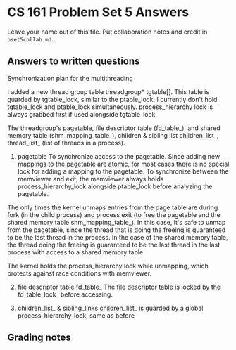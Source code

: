 CS 161 Problem Set 5 Answers
============================
Leave your name out of this file. Put collaboration notes and credit in
`pset5collab.md`.

Answers to written questions
----------------------------

Synchronization plan for the multithreading

I added a new thread group table threadgroup* tgtable[]. This table is guarded by tgtable_lock, similar to the ptable_lock. I currently don't hold tgtable_lock and ptable_lock simultaneously. process_hierarchy lock is always grabbed first if used alongside tgtable_lock.

The threadgroup's pagetable, file descriptor table (fd_table_), and shared memory table (shm_mapping_table_), children & sibling list children_list_, thread_list_ (list of threads in a process).

1. pagetable
To synchronize access to the pagetable. Since adding new mappings to the pagetable are atomic, for most cases there is no special lock for adding a mapping to the pagetable. To synchronize between the memviewer and exit, the memviewer always holds process_hierarchy_lock alongside ptable_lock before analyzing the pagetable.

The only times the kernel unmaps entries from the page table are during fork (in the child process) and process exit (to free the pagetable and the shared memory table shm_mapping_table_). In this case, it's safe to unmap from the pagetable, since the thread that is doing the freeing is guaranteed to be the last thread in the process. In the case of the shared memory table, the thread doing the freeing is guaranteed to be the last thread in the last process with access to a shared memory table

The kernel holds the process_hierarchy lock while unmapping, which protects against race conditions with memviewer.

2. file descriptor table fd_table_
The file descriptor table is locked by the fd_table_lock_ before accessing. 

3. children_list_ & sibling_links
children_list_ is guarded by a global process_hierarchy_lock, same as before


Grading notes
-------------
